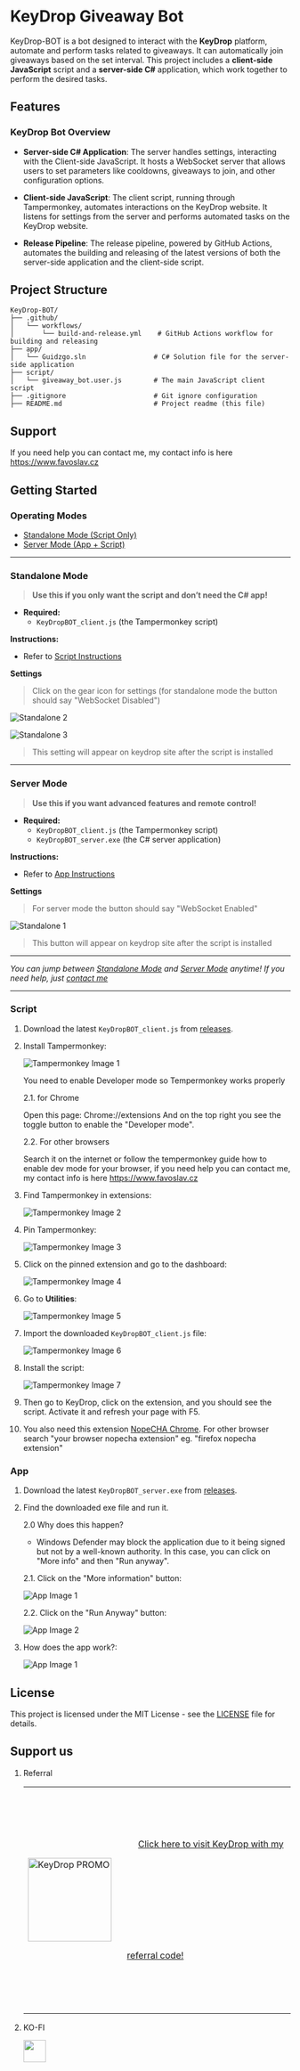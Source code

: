 # KeyDrop Giveaway Bot

KeyDrop-BOT is a bot designed to interact with the **KeyDrop** platform, automate and perform tasks related to giveaways. It can automatically join giveaways based on the set interval. This project includes a **client-side JavaScript** script and a **server-side C#** application, which work together to perform the desired tasks.

## Features

### KeyDrop Bot Overview

- **Server-side C# Application**: 
  The server handles settings, interacting with the Client-side JavaScript. It hosts a WebSocket server that allows users to set parameters like cooldowns, giveaways to join, and other configuration options.

- **Client-side JavaScript**: 
  The client script, running through Tampermonkey, automates interactions on the KeyDrop website. It listens for settings from the server and performs automated tasks on the KeyDrop website.

- **Release Pipeline**: 
  The release pipeline, powered by GitHub Actions, automates the building and releasing of the latest versions of both the server-side application and the client-side script.

## Project Structure

```
KeyDrop-BOT/
├── .github/
│   └── workflows/
│       └── build-and-release.yml    # GitHub Actions workflow for building and releasing
├── app/
│   └── Guidzgo.sln                 # C# Solution file for the server-side application
├── script/
│   └── giveaway_bot.user.js        # The main JavaScript client script
├── .gitignore                      # Git ignore configuration
├── README.md                       # Project readme (this file)
```

<a id="support"></a>
## Support

If you need help you can contact me, my contact info is here https://www.favoslav.cz

## Getting Started

### Operating Modes

- [Standalone Mode (Script Only)](#standalone-mode)
- [Server Mode (App + Script)](#server-mode)

---

<a id="standalone-mode"></a>
### Standalone Mode

> **Use this if you only want the script and don’t need the C# app!**

- **Required:**  
  - `KeyDropBOT_client.js` (the Tampermonkey script)

**Instructions:**

- Refer to [Script Instructions](#script)

**Settings**

   > Click on the gear icon for settings (for standalone mode the button should say "WebSocket Disabled")

   ![Standalone 2](https://api.favoslav.cz/v1/assets/keydropbot/standalone/2.png)

   ![Standalone 3](https://api.favoslav.cz/v1/assets/keydropbot/standalone/3.png)

   > This setting will appear on keydrop site after the script is installed
---

<a id="server-mode"></a>
### Server Mode

> **Use this if you want advanced features and remote control!**

- **Required:**  
  - `KeyDropBOT_client.js` (the Tampermonkey script)  
  - `KeyDropBOT_server.exe` (the C# server application)

**Instructions:**
- Refer to [App Instructions](#app)

**Settings**

   > For server mode the button should say "WebSocket Enabled"

   ![Standalone 1](https://api.favoslav.cz/v1/assets/keydropbot/standalone/1.png)

   > This button will appear on keydrop site after the script is installed

---

*You can jump between [Standalone Mode](#standalone-mode) and [Server Mode](#server-mode) anytime! If you need help, just [contact me](#support)*

---

<a id="script"></a>

### Script

1. Download the latest `KeyDropBOT_client.js` from [releases](https://github.com/mrFavoslav/KeyDrop-BOT/releases).

2. Install Tampermonkey:

   ![Tampermonkey Image 1](https://api.favoslav.cz/v1/assets/keydropbot/monkey/1.png)

   You need to enable Developer mode so Tempermonkey works properly
   
      2.1. for Chrome

      Open this page: Chrome://extensions
      And on the top right you see the toggle button to enable the "Developer mode".

      2.2. For other browsers

      Search it on the internet or follow the tempermonkey guide how to enable dev mode for your browser, if you need help you can contact me, my contact info is here https://www.favoslav.cz


3. Find Tampermonkey in extensions:

   ![Tampermonkey Image 2](https://api.favoslav.cz/v1/assets/keydropbot/monkey/2.png)

4. Pin Tampermonkey:

   ![Tampermonkey Image 3](https://api.favoslav.cz/v1/assets/keydropbot/monkey/3.png)

5. Click on the pinned extension and go to the dashboard:

   ![Tampermonkey Image 4](https://api.favoslav.cz/v1/assets/keydropbot/monkey/4.png)

6. Go to **Utilities**:

   ![Tampermonkey Image 5](https://api.favoslav.cz/v1/assets/keydropbot/monkey/5.png)

7. Import the downloaded `KeyDropBOT_client.js` file:

   ![Tampermonkey Image 6](https://api.favoslav.cz/v1/assets/keydropbot/monkey/6.png)

8. Install the script:

   ![Tampermonkey Image 7](https://api.favoslav.cz/v1/assets/keydropbot/monkey/7.png)

9. Then go to KeyDrop, click on the extension, and you should see the script. Activate it and refresh your page with F5.

10. You also need this extension [NopeCHA Chrome](https://chromewebstore.google.com/detail/nopecha-captcha-solver/dknlfmjaanfblgfdfebhijalfmhmjjjo). For other browser search "your browser nopecha extension" eg. "firefox nopecha extension"

<a id="app"></a>
### App

1. Download the latest `KeyDropBOT_server.exe` from [releases](https://github.com/mrFavoslav/KeyDrop-BOT/releases).

2. Find the downloaded exe file and run it.

   2.0 Why does this happen?
   
   - Windows Defender may block the application due to it being signed but not by a well-known authority. In this case, you can click on "More info" and then "Run anyway".

   2.1. Click on the "More information" button:  
   
      ![App Image 1](https://api.favoslav.cz/v1/assets/keydropbot/app/1.png)

   2.2. Click on the "Run Anyway" button:  
   
      ![App Image 2](https://api.favoslav.cz/v1/assets/keydropbot/app/2.png)

5. How does the app work?:

   ![App Image 1](https://api.favoslav.cz/v1/assets/keydropbot/app/3.png)

## License

This project is licensed under the MIT License - see the [LICENSE](LICENSE) file for details.

## Support us

1. Referral

    <table>
      <tr>
        <td>
          <a href="https://key-drop.com/?code=FVSLV_">
            <img src="https://api.favoslav.cz/v1/assets/keydropbot/banner/1.png" alt="KeyDrop PROMO" width="150">
          </a>
        </td>
        <td style="vertical-align: middle; padding-left: 20px;">
            <a href="https://key-drop.com/?code=FVSLV_" style="margin-left: 20px; line-height: 200px;">
                Click here to visit KeyDrop with my referral code!
            </a>
        </td>
      </tr>
    </table>

2. KO-FI
   
    <a href="https://ko-fi.com/Y8Y7MIGB1"><img src="https://storage.ko-fi.com/cdn/kofi3.png?v=3" height="40" ></a>
